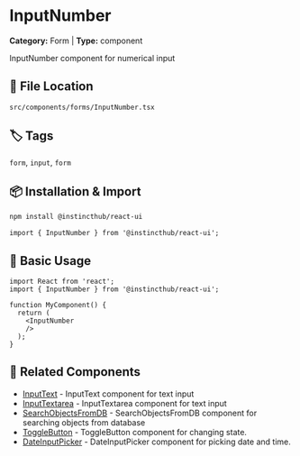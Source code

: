 # InputNumber

**Category:** Form | **Type:** component

InputNumber component for numerical input

## 📁 File Location

`src/components/forms/InputNumber.tsx`

## 🏷️ Tags

`form`, `input`, `form`

## 📦 Installation & Import

```bash
npm install @instincthub/react-ui
```

```tsx
import { InputNumber } from '@instincthub/react-ui';
```

## 🚀 Basic Usage

```tsx
import React from 'react';
import { InputNumber } from '@instincthub/react-ui';

function MyComponent() {
  return (
    <InputNumber
    />
  );
}
```

## 🔗 Related Components

- [InputText](./InputText.md) - InputText component for text input
- [InputTextarea](./InputTextarea.md) - InputTextarea component for text input
- [SearchObjectsFromDB](./SearchObjectsFromDB.md) - SearchObjectsFromDB component for searching objects from database
- [ToggleButton](./ToggleButton.md) - ToggleButton component for changing state.
- [DateInputPicker](./DateInputPicker.md) - DateInputPicker component for picking date and time.


